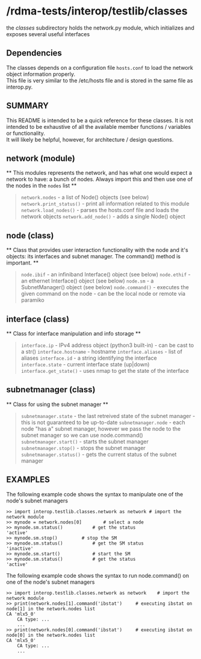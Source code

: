 /rdma-tests/interop/testlib/classes
===================================

the *classes* subdirectory holds the network.py module, which initializes and exposes several useful interfaces

Dependencies
------------

The classes depends on a configuration file `hosts.conf` to load the network object information properly.  
This file is very similar to the /etc/hosts file and is stored in the same file as interop.py.

SUMMARY
-------
This README is intended to be a quick reference for these classes.  It is not 
intended to be exhaustive of all the available member functions / variables or functionality.  
It will likely be helpful, however, for architecture / design questions.

network (module)
-------
** This modules represents the network, and has what one would expect a network to have: a bunch of nodes. Always import this and then use one of the nodes in the `nodes` list ** 
>`network.nodes`			- a list of Node() objects (see below)
>`network.print_status()`		- print all information related to this module
>`network.load_nodes()`			- parses the hosts.conf file and loads the network objects
>`network.add_node()`			- adds a single Node() object

node (class)
----
** Class that provides user interaction functionality with the node and it's objects: its interfaces and subnet manager. The command() method is important. **
>`node.ibif`				- an infiniband Interface() object (see below) 
>`node.ethif`				- an ethernet Interface() object (see below)
>`node.sm`				- a SubnetManager() object (see below)
>`node.command()`			- executes the given command on the node - can be the local node or remote via paramiko

interface (class)
---------
** Class for interface manipulation and info storage **
>`interface.ip`				- IPv4 address object (python3 built-in) - can be cast to a str()
>`interface.hostname`			- hostname
>`interface.aliases`			- list of aliases
>`interface.id` 			- a string identifying the interface
>`interface.state`			- current interface state (up|down)
>`interface.get_state()`		- uses nmap to get the state of the interface

subnetmanager (class)
-------------
** Class for using the subnet manager **
>`subnetmanager.state`			- the last retreived state of the subnet manager - this is not guaranteed to be up-to-date
>`subnetmanager.node`			- each node "has a" subnet manager, however we pass the node to the subnet manager so we can use node.command()
>`subnetmanager.start()`		- starts the subnet manager
>`subnetmanager.stop()`			- stops the subnet manager
>`subnetmanager.status()`		- gets the current status of the subnet manager


EXAMPLES
--------

The following example code shows the syntax to manipulate one of the node's subnet managers

	>> import interop.testlib.classes.network as network # import the network module
	>> mynode = network.nodes[0]		# select a node 
	>> mynode.sm.status()			# get the status
	'active'
	>> mynode.sm.stop()			# stop the SM
	>> mynode.sm.status()			# get the SM status
	'inactive'
	>> mynode.sm.start()			# start the SM
	>> mynode.sm.status()			# get the status
	'active'


The following example code shows the syntax to run node.command() on one of the node's subnet managers

	>> import interop.testlib.classes.network as network 	# import the network module
	>> print(network.nodes[1].command('ibstat')		# executing ibstat on node[1] in the network.nodes list	
	CA 'mlx5_0'
		CA type: ...
		...
	>> print(network.nodes[0].command('ibstat')		# executing ibstat on node[0] in the network.nodes list	
	CA 'mlx5_0'
		CA type: ...
		...

